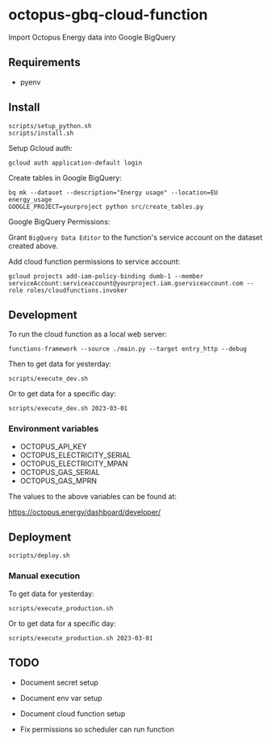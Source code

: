 # octopus-gbq-cloud-function
Import Octopus Energy data into Google BigQuery

## Requirements

* pyenv

## Install

```
scripts/setup_python.sh
scripts/install.sh
```

Setup Gcloud auth:

```
gcloud auth application-default login
```

Create tables in Google BigQuery:

```
bq mk --dataset --description="Energy usage" --location=EU energy_usage
GOOGLE_PROJECT=yourproject python src/create_tables.py
```

Google BigQuery Permissions:

Grant `BigQuery Data Editor` to the function's service account on the dataset created above.


Add cloud function permissions to service account:

```
gcloud projects add-iam-policy-binding dumb-1 --member serviceAccount:serviceaccount@yourproject.iam.gserviceaccount.com --role roles/cloudfunctions.invoker
```

## Development

To run the cloud function as a local web server:

```
functions-framework --source ./main.py --target entry_http --debug
```

Then to get data for yesterday:

```
scripts/execute_dev.sh
```

Or to get data for a specific day:

```
scripts/execute_dev.sh 2023-03-01
```

### Environment variables

* OCTOPUS_API_KEY
* OCTOPUS_ELECTRICITY_SERIAL
* OCTOPUS_ELECTRICITY_MPAN
* OCTOPUS_GAS_SERIAL
* OCTOPUS_GAS_MPRN

The values to the above variables can be found at:

https://octopus.energy/dashboard/developer/

## Deployment

```
scripts/deploy.sh
```

### Manual execution

To get data for yesterday:

```
scripts/execute_production.sh
```

Or to get data for a specific day:

```
scripts/execute_production.sh 2023-03-01
```

## TODO

* Document secret setup

* Document env var setup

* Document cloud function setup

* Fix permissions so scheduler can run function


